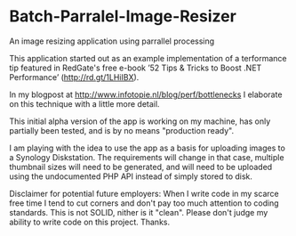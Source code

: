 # Batch-Parralel-Image-Resizer
An image resizing application using parrallel processing

This application started out as an example implementation of a terformance tip featured in RedGate's free e-book ’52 Tips & Tricks to Boost .NET Performance’ (http://rd.gt/1LHiIBX).

In my blogpost at http://www.infotopie.nl/blog/perf/bottlenecks I elaborate on this technique with a little more detail.

This initial alpha version of the app is working on my machine, has only partially been tested, and is by no means "production ready".

I am playing with the idea to use the app as a basis for uploading images to a Synology Diskstation. The requirements will change in that case, multiple thumbnail sizes will need to be generated, and will need to be uploaded using the undocumented PHP API instead of simply stored to disk.

Disclaimer for potential future employers: When I write code in my scarce free time I tend to cut corners and don't pay too much attention to coding standards. This is not SOLID, nither is it "clean". Please don't judge my ability to write code on this project. Thanks.

